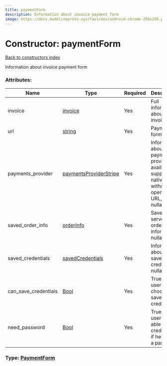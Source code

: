 ```yaml
---
title: paymentForm
description: Information about invoice payment form
image: https://docs.madelineproto.xyz/favicons/android-chrome-256x256.png
---
```

# Constructor: paymentForm  
[Back to constructors index](index.md)



Information about invoice payment form

### Attributes:

| Name     |    Type       | Required | Description |
|----------|---------------|----------|-------------|
|invoice|[invoice](../constructors/invoice.md) | Yes|Full information about the invoice|
|url|[string](../types/string.md) | Yes|Payment form URL|
|payments\_provider|[paymentsProviderStripe](../constructors/paymentsProviderStripe.md) | Yes|Information about payment provider if available, to support it natively without opening the URL, nullable|
|saved\_order\_info|[orderInfo](../constructors/orderInfo.md) | Yes|Saved server-side order information, nullable|
|saved\_credentials|[savedCredentials](../constructors/savedCredentials.md) | Yes|Information about saved card credentials, nullable|
|can\_save\_credentials|[Bool](../types/Bool.md) | Yes|True, if the user can choose to save credentials|
|need\_password|[Bool](../types/Bool.md) | Yes|True, if the user will be able to save credentials if he set up a password|



### Type: [PaymentForm](../types/PaymentForm.md)



